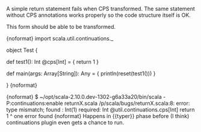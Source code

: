 A simple return statement fails when CPS transformed. The same statement without CPS annotations works properly so the code structure itself is OK.

This form should be able to be transformed.

{noformat}
import scala.util.continuations._

object Test {

  def test1(): Int @cps[Int] = {
    return 1
  }

  def main(args: Array[String]): Any = {
    println(reset(test1()))
  }

}
{noformat}

{noformat}
$ ~/opt/scala-2.10.0.dev-1302-g6a33a20/bin/scala -P:continuations:enable returnX.scala
/p/scala/bugs/returnX.scala:8: error: type mismatch;
 found   : Int(1)
 required: Int @util.continuations.cps[Int]
    return 1
           ^
one error found
{noformat}
Happens in {{typer}} phase before (I think) continuations plugin even gets a chance to run.
